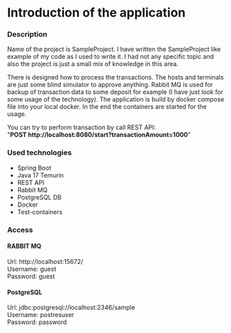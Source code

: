 # Introduction of the application

### Description

Name of the project is SampleProject. I have written the SampleProject like example of my code as I used to write it.
I had not any specific topic and also the project is just a small mix of knowledge in this area.

There is designed how to process the transactions. The hosts and terminals are just some blind simulator to approve anything.
Rabbit MQ is used for backup of transaction data to some deposit for example (I have just look for some usage of the technology).
The application is build by docker compose file into your local docker. In the end the containers are started for the usage.

You can try to perform transaction by call REST API:<br/>
"**POST ht<span>tp://localhost:8080/start?transactionAmount=1000**"

### Used technologies

* Spring Boot
* Java 17 Temurin
* REST API
* Rabbit MQ
* PostgreSQL DB
* Docker
* Test-containers

### Access

#### RABBIT MQ
Url: ht<span>tp://localhost:15672/
<br/>Username: guest
<br/>Password: guest

#### PostgreSQL
Url: jdbc:postgresql://localhost:2346/sample
<br/>Username: postresuser
<br/>Password: password
